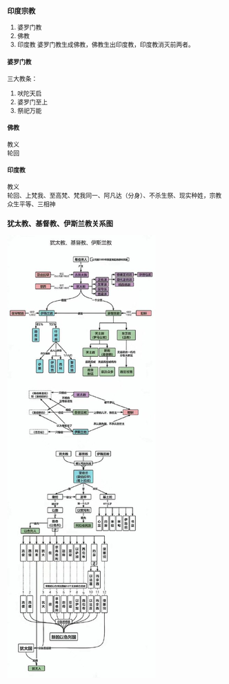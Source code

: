 
### 印度宗教

1. 婆罗门教
2. 佛教
3. 印度教
婆罗门教生成佛教，佛教生出印度教，印度教消灭前两者。

#### 婆罗门教

三大教条：
1. 吠陀天启
2. 婆罗门至上
3. 祭祀万能

#### 佛教

教义  
轮回  

#### 印度教

教义  
轮回、上梵我、至高梵、梵我同一、阿凡达（分身）、不杀生祭、现实种姓，宗教众生平等、三相神  

### 犹太教、基督教、伊斯兰教关系图

![alt text](文化/1732886867933.jpg)
